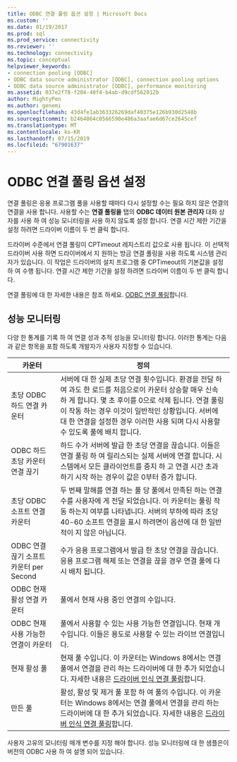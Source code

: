```yaml
---
title: ODBC 연결 풀링 옵션 설정 | Microsoft Docs
ms.custom: ''
ms.date: 01/19/2017
ms.prod: sql
ms.prod_service: connectivity
ms.reviewer: ''
ms.technology: connectivity
ms.topic: conceptual
helpviewer_keywords:
- connection pooling [ODBC]
- ODBC data source administrator [ODBC], connection pooling options
- ODBC data source administrator [ODBC], performance monitoring
ms.assetid: 037e2f78-f204-40f4-b4ab-d9cdf562012b
author: MightyPen
ms.author: genemi
ms.openlocfilehash: 43d4fe1ab363326269daf40375e126b930d2548b
ms.sourcegitcommit: b2464064c0566590e486a3aafae6d67ce2645cef
ms.translationtype: MT
ms.contentlocale: ko-KR
ms.lasthandoff: 07/15/2019
ms.locfileid: "67901637"
---
```

# <a name="setting-odbc-connection-pooling-options"></a>ODBC 연결 풀링 옵션 설정
연결 풀링은 응용 프로그램 풀을 사용할 때마다 다시 설정할 수는 필요 하지 않은 연결의 연결을 사용 합니다. 사용할 수는 **연결 풀링을** 탭의 **ODBC 데이터 원본 관리자** 대화 상자를 사용 하 여 성능 모니터링을 사용 하지 않도록 설정 합니다. 연결 시간 제한 기간을 설정 하려면 드라이버 이름이 두 번 클릭 합니다.  
  
 드라이버 수준에서 연결 풀링이 CPTimeout 레지스트리 값으로 사용 됩니다. 이 선택적 드라이버 사용 하면 드라이버에서 지 원하는 방금 연결 풀링을 사용 하도록 시스템 관리자가 있습니다. 이 작업은 드라이버의 설치 프로그램 중 CPTimeout의 기본값을 설정 하 여 수행 됩니다. 연결 시간 제한 기간을 설정 하려면 드라이버 이름이 두 번 클릭 합니다.  
  
 연결 풀링에 대 한 자세한 내용은 참조 하세요. [ODBC 연결 풀링](../../odbc/reference/develop-app/driver-manager-connection-pooling.md)합니다.  
  
## <a name="performance-monitoring"></a>성능 모니터링  
 다양 한 통계를 기록 하 여 연결 성과 추적 성능을 모니터링 합니다. 이러한 통계는 다음과 같은 항목을 포함 하도록 개발자가 사용자 지정할 수 있습니다.  
  
|카운터|정의|  
|-------------|----------------|  
|초당 ODBC 하드 연결 카운터|서버에 대 한 실제 초당 연결 횟수입니다. 환경을 전달 하 여 과도 한 로드를 처음으로이 카운터 상승할 매우 신속 하 게 합니다. 몇 초 후이를 0으로 삭제 됩니다. 연결 풀링이 작동 하는 경우 이것이 일반적인 상황입니다. 서버에 대 한 연결을 설정한 경우 이러한 사용 되며 다시 사용할 수 있도록 풀에 배치 합니다.|  
|ODBC 하드 초당 카운터 연결 끊기|하드 수가 서버에 발급 한 초당 연결을 끊습니다. 이들은 연결 풀링 하 여 릴리스되는 실제 서버에 연결 합니다. 시스템에서 모든 클라이언트를 중지 하 고 연결 시간 초과 하기 시작 하는 경우이 값은 0부터 증가 합니다.|  
|초당 ODBC 소프트 연결 카운터|두 번째 말해를 연결 하는 풀 당 풀에서 만족된 하는 연결 수를 사용자에 게 전달 되었습니다. 이 카운터는 풀링 작동 하는지 여부를 나타냅니다. 서버의 부하에 따라 초당 40-60 소프트 연결을 표시 하려면이 옵션에 대 한 일반적이 지 않은 아닙니다.|  
|ODBC 연결 끊기 소프트 카운터 per Second|수가 응용 프로그램에서 발급 한 초당 연결을 끊습니다. 응용 프로그램 해제 또는 연결을 끊을 경우 연결 풀에 다시 배치 됩니다.|  
|ODBC 현재 활성 연결 카운터|풀에서 현재 사용 중인 연결의 수입니다.|  
|ODBC 현재 사용 가능한 연결이 카운터|풀에서 사용할 수 있는 사용 가능한 연결입니다. 현재 개수입니다. 이들은 용도로 사용할 수 있는 라이브 연결입니다.|  
|현재 활성 풀|현재 풀 수입니다. 이 카운터는 Windows 8에서는 연결 풀에서 연결을 관리 하는 드라이버에 대 한 추가 되었습니다. 자세한 내용은 [드라이버 인식 연결 풀링](../../odbc/reference/develop-app/driver-aware-connection-pooling.md)합니다.|  
|만든 풀|활성, 활성 및 제거 풀 포함 하 여 풀의 수입니다. 이 카운터는 Windows 8에서는 연결 풀에서 연결을 관리 하는 드라이버에 대 한 추가 되었습니다. 자세한 내용은 [드라이버 인식 연결 풀링](../../odbc/reference/develop-app/driver-aware-connection-pooling.md)합니다.|  
  
 사용자 고유의 모니터링 매개 변수를 지정 해야 합니다. 성능 모니터링에 대 한 샘플은이 버전의 ODBC 사용 하 여 설명 되어 있습니다.
